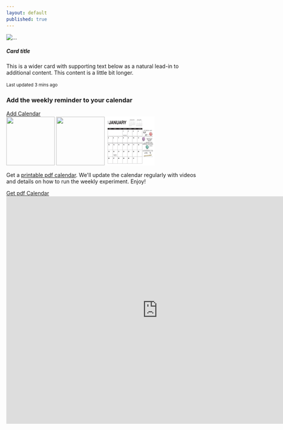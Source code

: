 ```yaml
---
layout: default
published: true
---
```


<script async data-uid="a49ed8ae29" src="https://marvelous-thinker-501.ck.page/a49ed8ae29/index.js"></script>
<div id="main" class="container">
  <div class="card mb-3" style="max-width: 540px;">
  <div class="row no-gutters">
    <div class="col-md-4">
      <img src="..." class="card-img" alt="...">
    </div>
    <div class="col-md-8">
      <div class="card-body">
        <h5 class="card-title">Card title</h5>
        <p class="card-text">This is a wider card with supporting text below as a natural lead-in to additional content. This content is a little bit longer.</p>
        <p class="card-text"><small class="text-muted">Last updated 3 mins ago</small></p>
      </div>
    </div>
  </div>
</div>
  
  
  <div class="row">
    <div class="col-sm-6">
      <div class="card bg-light">
        <div class="card-body">
          <h3>Add the weekly reminder to your calendar</h3>
          <a href="https://calendar.google.com/calendar/r?cid=evcd1rv85b57ecnh9fpeapgse8@group.calendar.google.com" target="_blank" class="btn btn-primary">Add Calendar</a>
        </div>
      </div>
    </div>
    <div class="col-sm-6">
      <div class="card bg-light">
        <div class="card-body">
        <img src="images/CalendarPreview/FrontCover.jpg" height="128" width="128" style="">
        <img src="images/CalendarPreview/Penicillin.jpg" height="128" width="128" style="">
        <img src="images/CalendarPreview/January.jpg" height="128" width="128" style="">
        <p>Get a <a href="https://marvelous-thinker-501.ck.page/a49ed8ae29" target="_blank">printable pdf calendar</a>. We'll update the calendar regularly with videos and details on how to run the weekly experiment. Enjoy!</p>
          <a href="https://marvelous-thinker-501.ck.page/a49ed8ae29" target="_blank" class="btn btn-primary">Get pdf Calendar</a>
        </div>
      </div>
    </div>
    <iframe src="https://calendar.google.com/calendar/embed?src=evcd1rv85b57ecnh9fpeapgse8%40group.calendar.google.com&ctz=America%2FLos_Angeles" style="border: 0" width="800" height="600" frameborder="0" scrolling="no"></iframe> 
  </div>
</div>




